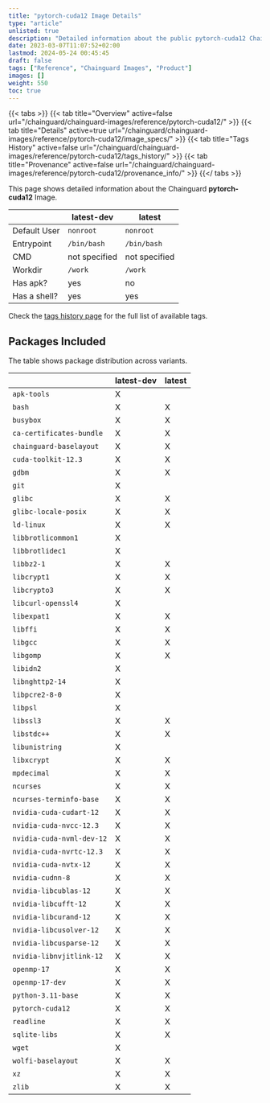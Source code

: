 ```yaml
---
title: "pytorch-cuda12 Image Details"
type: "article"
unlisted: true
description: "Detailed information about the public pytorch-cuda12 Chainguard Image."
date: 2023-03-07T11:07:52+02:00
lastmod: 2024-05-24 00:45:45
draft: false
tags: ["Reference", "Chainguard Images", "Product"]
images: []
weight: 550
toc: true
---
```


{{< tabs >}}
{{< tab title="Overview" active=false url="/chainguard/chainguard-images/reference/pytorch-cuda12/" >}}
{{< tab title="Details" active=true url="/chainguard/chainguard-images/reference/pytorch-cuda12/image_specs/" >}}
{{< tab title="Tags History" active=false url="/chainguard/chainguard-images/reference/pytorch-cuda12/tags_history/" >}}
{{< tab title="Provenance" active=false url="/chainguard/chainguard-images/reference/pytorch-cuda12/provenance_info/" >}}
{{</ tabs >}}

This page shows detailed information about the Chainguard **pytorch-cuda12** Image.

|              | latest-dev    | latest        |
|--------------|---------------|---------------|
| Default User | `nonroot`     | `nonroot`     |
| Entrypoint   | `/bin/bash`   | `/bin/bash`   |
| CMD          | not specified | not specified |
| Workdir      | `/work`       | `/work`       |
| Has apk?     | yes           | no            |
| Has a shell? | yes           | yes           |

Check the [tags history page](/chainguard/chainguard-images/reference/pytorch-cuda12/tags_history/) for the full list of available tags.

## Packages Included
The table shows package distribution across variants.

|                           | latest-dev | latest |
|---------------------------|------------|--------|
| `apk-tools`               | X          |        |
| `bash`                    | X          | X      |
| `busybox`                 | X          | X      |
| `ca-certificates-bundle`  | X          | X      |
| `chainguard-baselayout`   | X          | X      |
| `cuda-toolkit-12.3`       | X          | X      |
| `gdbm`                    | X          | X      |
| `git`                     | X          |        |
| `glibc`                   | X          | X      |
| `glibc-locale-posix`      | X          | X      |
| `ld-linux`                | X          | X      |
| `libbrotlicommon1`        | X          |        |
| `libbrotlidec1`           | X          |        |
| `libbz2-1`                | X          | X      |
| `libcrypt1`               | X          | X      |
| `libcrypto3`              | X          | X      |
| `libcurl-openssl4`        | X          |        |
| `libexpat1`               | X          | X      |
| `libffi`                  | X          | X      |
| `libgcc`                  | X          | X      |
| `libgomp`                 | X          | X      |
| `libidn2`                 | X          |        |
| `libnghttp2-14`           | X          |        |
| `libpcre2-8-0`            | X          |        |
| `libpsl`                  | X          |        |
| `libssl3`                 | X          | X      |
| `libstdc++`               | X          | X      |
| `libunistring`            | X          |        |
| `libxcrypt`               | X          | X      |
| `mpdecimal`               | X          | X      |
| `ncurses`                 | X          | X      |
| `ncurses-terminfo-base`   | X          | X      |
| `nvidia-cuda-cudart-12`   | X          | X      |
| `nvidia-cuda-nvcc-12.3`   | X          | X      |
| `nvidia-cuda-nvml-dev-12` | X          | X      |
| `nvidia-cuda-nvrtc-12.3`  | X          | X      |
| `nvidia-cuda-nvtx-12`     | X          | X      |
| `nvidia-cudnn-8`          | X          | X      |
| `nvidia-libcublas-12`     | X          | X      |
| `nvidia-libcufft-12`      | X          | X      |
| `nvidia-libcurand-12`     | X          | X      |
| `nvidia-libcusolver-12`   | X          | X      |
| `nvidia-libcusparse-12`   | X          | X      |
| `nvidia-libnvjitlink-12`  | X          | X      |
| `openmp-17`               | X          | X      |
| `openmp-17-dev`           | X          | X      |
| `python-3.11-base`        | X          | X      |
| `pytorch-cuda12`          | X          | X      |
| `readline`                | X          | X      |
| `sqlite-libs`             | X          | X      |
| `wget`                    | X          |        |
| `wolfi-baselayout`        | X          | X      |
| `xz`                      | X          | X      |
| `zlib`                    | X          | X      |


